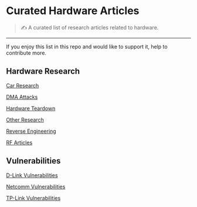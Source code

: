 # Curated Hardware Articles

> ✍️ A curated list of research articles related to hardware.
---

If you enjoy this list in this repo and would like to support it, help to contribute more.


## Hardware Research

[Car Research](./Car-Research.md)

[DMA Attacks](./DMA-Attacks.md)

[Hardware Teardown](./Hardware-Teardown.md)

[Other Research](./Other-Research.md)

[Reverse Engineering](./Reverse-Engineering.md)

[RF Articles](./RF%20Articles.md)


## Vulnerabilities

[D-Link Vulnerabilities](./D-Link%20Vulnerabilities.md)

[Netcomm Vulnerabilities](./Netcomm-Vulnerabilities.md)

[TP-Link Vulnerabilities](./TP-Link%20Vulnerabilities.md)
